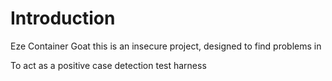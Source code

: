 # Introduction 

Eze Container Goat this is an insecure project, designed to find problems in

To act as a positive case detection test harness